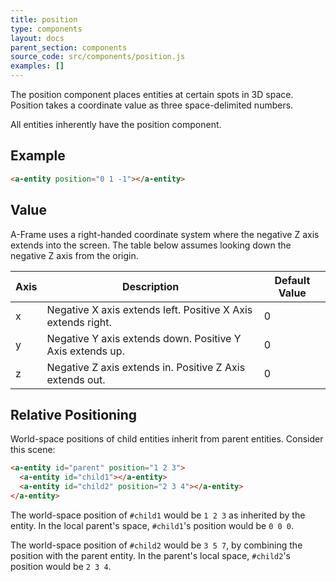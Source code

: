 ```yaml
---
title: position
type: components
layout: docs
parent_section: components
source_code: src/components/position.js
examples: []
---
```


The position component places entities at certain spots in 3D space. Position
takes a coordinate value as three space-delimited numbers.

All entities inherently have the position component.

## Example

```html
<a-entity position="0 1 -1"></a-entity>
```

## Value

A-Frame uses a right-handed coordinate system where the negative Z axis extends into the screen. The table below assumes looking down the negative Z axis from the origin.

| Axis | Description                                                  | Default Value |
|------|--------------------------------------------------------------|---------------|
| x    | Negative X axis extends left. Positive X Axis extends right. | 0             |
| y    | Negative Y axis extends down. Positive Y Axis extends up.    | 0             |
| z    | Negative Z axis extends in. Positive Z Axis extends out.     | 0             |

## Relative Positioning

World-space positions of child entities inherit from parent entities. Consider this scene:

```html
<a-entity id="parent" position="1 2 3">
  <a-entity id="child1"></a-entity>
  <a-entity id="child2" position="2 3 4"></a-entity>
</a-entity>
```

The world-space position of `#child1` would be `1 2 3` as inherited by the
entity. In the local parent's space, `#child1`'s position would be `0 0 0`.

The world-space position of `#child2` would be `3 5 7`, by combining the
position with the parent entity. In the parent's local space, `#child2`'s
position would be `2 3 4`.
